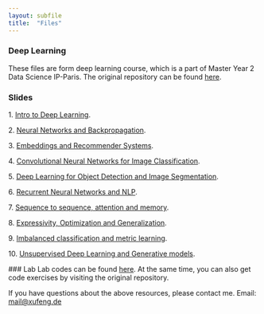 ```yaml
---
layout: subfile
title:  "Files"
---
```

### Deep Learning

These files are form deep learning course, which is a part of Master Year 2 Data Science IP-Paris. The original repository can be found <a href="https://github.com/m2dsupsdlclass/lectures-labs">here</a>.

### Slides
<p>1.  <a href="https://1drv.ms/b/s!Aj5Wzf1H1zZIgdwewiw9NbsE7w4kXA?e=5i5W06">Intro to Deep Learning</a>.</p>
<p>2.  <a href="https://1drv.ms/b/s!Aj5Wzf1H1zZIgdwX0di7CV383xVsNw?e=kdUspt">Neural Networks and Backpropagation</a>.</p>
<p>3.  <a href="https://1drv.ms/b/s!Aj5Wzf1H1zZIgdwWZrXVaJF35n7Dkw?e=OOKFY7">Embeddings and Recommender Systems</a>.</p>
<p>4.  <a href="https://1drv.ms/b/s!Aj5Wzf1H1zZIgdwcKFrERl9wo-ZXrQ?e=REY6rf">Convolutional Neural Networks for Image Classification</a>.</p>
<p>5.  <a href="https://1drv.ms/b/s!Aj5Wzf1H1zZIgdwfUG8Ew15TNivigg?e=5ko6F3">Deep Learning for Object Detection and Image Segmentation</a>.</p>
<p>6.  <a href="https://1drv.ms/b/s!Aj5Wzf1H1zZIgdwYwSTAR1C5kP8eQw?e=lHExZ7">Recurrent Neural Networks and NLP</a>.</p>
<p>7.  <a href="https://1drv.ms/b/s!Aj5Wzf1H1zZIgdwZg5Wh2z_LOnvcUw?e=ttqDYE">Sequence to sequence, attention and memory</a>.</p>
<p>8.  <a href="https://1drv.ms/b/s!Aj5Wzf1H1zZIgdwbh5LaLN6vEE2WlQ?e=fp3nSh">Expressivity, Optimization and Generalization</a>.</p>
<p>9.  <a href="https://1drv.ms/b/s!Aj5Wzf1H1zZIgdwaXNy2RrxzX6jJ4Q?e=gnB0pH">Imbalanced classification and metric learning</a>.</p>
<p>10.  <a href="https://1drv.ms/b/s!Aj5Wzf1H1zZIgdwdckdMFR27sbt0Dw?e=X1QfS6">Unsupervised Deep Learning and Generative models</a>.</p>
### Lab
Lab codes can be found <a href="https://1drv.ms/f/s!Aj5Wzf1H1zZIgdZhfiRxVPddeJ1_Xw?e=HJwxr4">here</a>. At the same time, you can also get code exercises by visiting the original repository.

<br />
<p> If you have questions about the above resources, please contact me. Email: <a href=" mailto:mail@xufeng.de">mail@xufeng.de</a></p>
